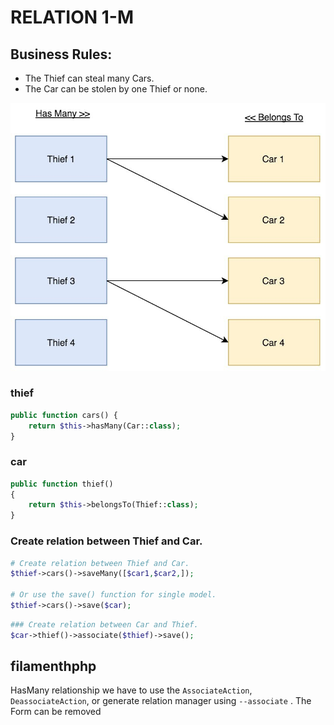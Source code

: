 # RELATION 1-M


## Business Rules:

- The Thief can steal many Cars.
- The Car can be stolen by one Thief or none.


![alt text](.assets/relation-1-M.jpeg)


### thief

```php
public function cars() {
    return $this->hasMany(Car::class);
}
```

### car

```php
public function thief()
{
    return $this->belongsTo(Thief::class);
}
```




### Create relation between Thief and Car.

```php
# Create relation between Thief and Car.
$thief->cars()->saveMany([$car1,$car2,]);

# Or use the save() function for single model.
$thief->cars()->save($car);
```

```php
### Create relation between Car and Thief.
$car->thief()->associate($thief)->save();
```


## filamenthphp

HasMany relationship we have to use the `AssociateAction`, `DeassociateAction`,
or generate relation manager using `--associate` . The Form can be removed
